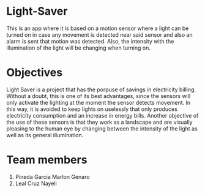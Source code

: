 # Light-Saver
This is an app where it is based on a motion sensor where a light can be turned on
in case any movement is detected near said sensor and also an alarm is sent that
motion was detected. Also, the intensity with the illumination of the 
light will be changing when turning on.

# Objectives 
Light Saver is a project that has the porpuse of savings in electricity billing. Without a doubt, this is one of
its best advantages, since the sensors will only activate the lighting at the moment
the sensor detects movement. In this way, it is avoided to keep lights on uselessly
that only produces electricity consumption and an increase in energy bills.
Another objective of the use of these sensors is that they work as a landscape and 
are visually pleasing to the human eye by changing between the intensity of the light 
as well as its general illumination.

# Team members
1. Pineda Garcia Marlon Genaro
2. Leal Cruz Nayeli


